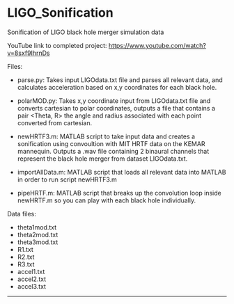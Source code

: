 # LIGO_Sonification
Sonification of LIGO black hole merger simulation data

YouTube link to completed project:
https://www.youtube.com/watch?v=8sxf9IhrnDs

Files:
- parse.py: 
Takes input LIGOdata.txt file and parses all relevant data, and calculates acceleration based on x,y coordinates for each black hole.

- polarMOD.py:
Takes x,y coordinate input from LIGOdata.txt file and converts cartesian to polar coordinates, outputs a file that contains a pair <Theta, R> the angle and radius associated with each point converted from cartesian.

- newHRTF3.m:
MATLAB script to take input data and creates a sonification using convoultion with MIT HRTF data on the KEMAR mannequin.  Outputs a .wav file containing 2 binaural channels that represent the black hole merger from dataset LIGOdata.txt.

- importAllData.m:
MATLAB script that loads all relevant data into MATLAB in order to run script newHRTF3.m

- pipeHRTF.m:
MATLAB script that breaks up the convolution loop inside newHRTF.m so you can play with each black hole individually.

Data files:
- theta1mod.txt
- theta2mod.txt
- theta3mod.txt
- R1.txt
- R2.txt
- R3.txt
- accel1.txt
- accel2.txt
- accel3.txt

----------------------------------------------------------------------------------------------------------------------
